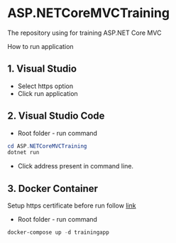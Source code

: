 # ASP.NETCoreMVCTraining
The repository using for training ASP.NET Core MVC

How to run application
## 1. Visual Studio

- Select https option
- Click run application

## 2. Visual Studio Code

- Root folder - run command
```powershell
cd ASP.NETCoreMVCTraining
dotnet run
```

- Click address present in command line.

## 3. Docker Container
Setup https certificate before run follow [link](https://learn.microsoft.com/vi-vn/aspnet/core/security/docker-compose-https?view=aspnetcore-8.0)

- Root folder - run command
```powershell
docker-compose up -d trainingapp
```